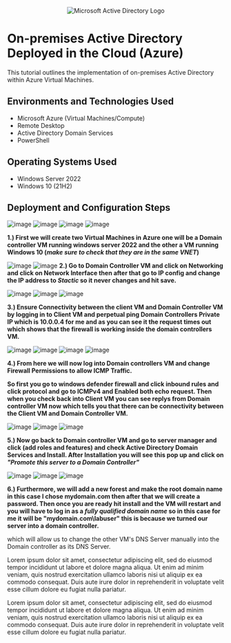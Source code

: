<p align="center">
<img src="https://i.imgur.com/pU5A58S.png" alt="Microsoft Active Directory Logo"/>
</p>

<h1>On-premises Active Directory Deployed in the Cloud (Azure)</h1>
This tutorial outlines the implementation of on-premises Active Directory within Azure Virtual Machines.<br />




<h2>Environments and Technologies Used</h2>

- Microsoft Azure (Virtual Machines/Compute)
- Remote Desktop
- Active Directory Domain Services
- PowerShell

<h2>Operating Systems Used </h2>

- Windows Server 2022
- Windows 10 (21H2)



<h2>Deployment and Configuration Steps</h2>

![image](https://github.com/MartindIT/install-config-AD/assets/151476834/4ce8b241-a52c-4caa-84e7-7c46ae20b016)
![image](https://github.com/MartindIT/install-config-AD/assets/151476834/2d912855-f502-4363-8f8d-cd0436e5d6d5)
![image](https://github.com/MartindIT/install-config-AD/assets/151476834/b84d08af-7f5f-42c9-a4fb-3876b90158f1)
![image](https://github.com/MartindIT/install-config-AD/assets/151476834/8db8c1b8-af46-481a-b2ee-3ca4ca1ea795)


**1.) First we will create two Virtual Machines in Azure one will be a Domain controller VM running windows server 2022 and the other a VM running Windows 10 (*make sure to check that they are in the same VNET*)**

![image](https://github.com/MartindIT/install-config-AD/assets/151476834/84324e9f-7c42-4b9e-9113-e2bd72e9d397)
![image](https://github.com/MartindIT/install-config-AD/assets/151476834/7e30d960-12b1-409a-9513-5738a15d5746)
**2.) Go to Domain Controller VM and click on Networking and click on Network Interface then after that go to IP config and change the IP address to *Stactic* so it never changes and hit save.**

![image](https://github.com/MartindIT/install-config-AD/assets/151476834/f0227dfd-b7f7-4d64-b821-06ad245fb056)
![image](https://github.com/MartindIT/install-config-AD/assets/151476834/63d30a66-4f7c-4bf1-a7dd-b8ca3c1adf33)
![image](https://github.com/MartindIT/install-config-AD/assets/151476834/fd3d4d6d-3ca7-47d5-97a2-c5c96618933f)

**3.) Ensure Connectivity between the client VM and Domain Controller VM by logging in to Client VM and perpetual ping Domain Controllers Private IP which is 10.0.0.4 for me and as you can see it the request times out which shows that the firewall is working inside the domain controllers VM.**

![image](https://github.com/MartindIT/install-config-AD/assets/151476834/1161e8fa-ad87-42f7-9a16-f8b4770c5f4f)
![image](https://github.com/MartindIT/install-config-AD/assets/151476834/3238bcbf-7d56-4a48-87f4-6afd590eb7a9)
![image](https://github.com/MartindIT/install-config-AD/assets/151476834/d58a05b2-2ac7-4519-a086-b8b9fb328523)
![image](https://github.com/MartindIT/install-config-AD/assets/151476834/72781819-b114-4294-99c4-8ea8826f9fa0)

**4.) From here we will now log into Domain controllers VM and change Firewall Permissions to allow ICMP Traffic.**

**So first you go to windows defender firewall and click inbound rules and click protocol and go to ICMPv4 and Enabled both echo request.
Then when you check back into Client VM you can see replys from Domain controller VM now which tells you that there can be connectivity between the Client VM and Domain Controller VM.**

![image](https://github.com/MartindIT/install-config-AD/assets/151476834/225de0ff-a4e9-4787-aa99-cb8831684e2c)
![image](https://github.com/MartindIT/install-config-AD/assets/151476834/e74fcf5a-4802-45e6-8079-8a8b848c1587)
![image](https://github.com/MartindIT/install-config-AD/assets/151476834/164e95fe-6962-4ba1-83b4-159f0c291b4f)

**5.) Now go back to Domain controller VM and go to server manager and click (add roles and features) and check Active Directory Domain Services and Install. After Installation you will see this pop up and click on *"Promote this server to a Domain Controller"*** 

![image](https://github.com/MartindIT/install-config-AD/assets/151476834/75b3b2e6-8643-42fc-8d37-36df7efaf473)
![image](https://github.com/MartindIT/install-config-AD/assets/151476834/6bbcb7d4-53f6-418a-9354-3354b7e40703)
![image](https://github.com/MartindIT/install-config-AD/assets/151476834/5ae8fa5c-65a5-4735-97fe-37894babacfc)

**6.) Furthermore, we will add a new forest and make the root domain name in this case I chose mydomain.com then after that we will create a password.
Then once you are ready hit install and the VM will restart and you will have to log in as a *fully qualified domain name* so in this case for me it will be "mydomain.com\labuser" this is because we turned our server into a domain controller.**










which will allow us to change the other VM's DNS Server manually into the Domain controller as its DNS Server.



Lorem ipsum dolor sit amet, consectetur adipiscing elit, sed do eiusmod tempor incididunt ut labore et dolore magna aliqua. Ut enim ad minim veniam, quis nostrud exercitation ullamco laboris nisi ut aliquip ex ea commodo consequat. Duis aute irure dolor in reprehenderit in voluptate velit esse cillum dolore eu fugiat nulla pariatur.



Lorem ipsum dolor sit amet, consectetur adipiscing elit, sed do eiusmod tempor incididunt ut labore et dolore magna aliqua. Ut enim ad minim veniam, quis nostrud exercitation ullamco laboris nisi ut aliquip ex ea commodo consequat. Duis aute irure dolor in reprehenderit in voluptate velit esse cillum dolore eu fugiat nulla pariatur.















